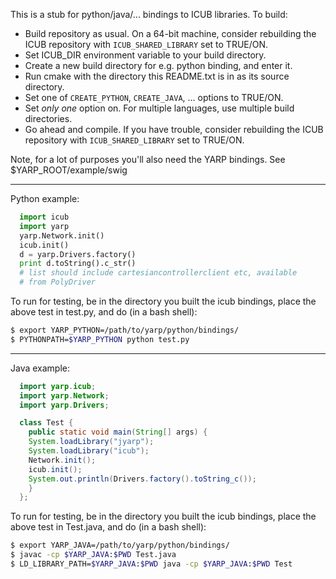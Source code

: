This is a stub for python/java/... bindings to ICUB libraries.
To build:
 * Build repository as usual.   On a 64-bit machine, consider 
   rebuilding the ICUB repository with `ICUB_SHARED_LIBRARY` set 
   to TRUE/ON.
 * Set ICUB_DIR environment variable to your build directory.
 * Create a new build directory for e.g. python binding, and enter it.
 * Run cmake with the directory this README.txt is in as its source
   directory.
 * Set one of `CREATE_PYTHON`, `CREATE_JAVA`, ... options to TRUE/ON.
 * Set *only* *one* option on.  For multiple languages, use multiple
   build directories.
 * Go ahead and compile.  If you have trouble, consider rebuilding
   the ICUB repository with `ICUB_SHARED_LIBRARY` set to TRUE/ON.

Note, for a lot of purposes you'll also need the YARP bindings. 
See $YARP_ROOT/example/swig

---

Python example:
```python
  import icub
  import yarp
  yarp.Network.init()
  icub.init()
  d = yarp.Drivers.factory()
  print d.toString().c_str()
  # list should include cartesiancontrollerclient etc, available
  # from PolyDriver
```

To run for testing, be in the directory you built the icub bindings,
place the above test in test.py, and do (in a bash shell):
```sh
$ export YARP_PYTHON=/path/to/yarp/python/bindings/
$ PYTHONPATH=$YARP_PYTHON python test.py
```

---

Java example:
```java
  import yarp.icub;
  import yarp.Network;
  import yarp.Drivers;

  class Test {
    public static void main(String[] args) {
	System.loadLibrary("jyarp");
	System.loadLibrary("icub");
	Network.init();
	icub.init();
	System.out.println(Drivers.factory().toString_c());
    }
  };
```

To run for testing, be in the directory you built the icub bindings,
place the above test in Test.java, and do (in a bash shell):
```sh
$ export YARP_JAVA=/path/to/yarp/python/bindings/
$ javac -cp $YARP_JAVA:$PWD Test.java
$ LD_LIBRARY_PATH=$YARP_JAVA:$PWD java -cp $YARP_JAVA:$PWD Test 
```
